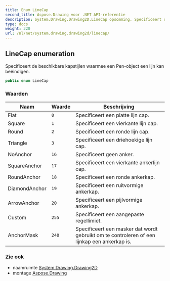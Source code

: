 ```yaml
---
title: Enum LineCap
second_title: Aspose.Drawing voor .NET API-referentie
description: System.Drawing.Drawing2D.LineCap opsomming. Specificeert de beschikbare kapstijlen waarmee een Penobject een lijn kan beëindigen.
type: docs
weight: 320
url: /nl/net/system.drawing.drawing2d/linecap/
---
```

## LineCap enumeration

Specificeert de beschikbare kapstijlen waarmee een Pen-object een lijn kan beëindigen.

```csharp
public enum LineCap
```

### Waarden

| Naam | Waarde | Beschrijving |
| --- | --- | --- |
| Flat | `0` | Specificeert een platte lijn cap. |
| Square | `1` | Specificeert een vierkante lijn cap. |
| Round | `2` | Specificeert een ronde lijn cap. |
| Triangle | `3` | Specificeert een driehoekige lijn cap. |
| NoAnchor | `16` | Specificeert geen anker. |
| SquareAnchor | `17` | Specificeert een vierkante ankerlijn cap. |
| RoundAnchor | `18` | Specificeert een ronde ankerkap. |
| DiamondAnchor | `19` | Specificeert een ruitvormige ankerkap. |
| ArrowAnchor | `20` | Specificeert een pijlvormige ankerkap. |
| Custom | `255` | Specificeert een aangepaste regellimiet. |
| AnchorMask | `240` | Specificeert een masker dat wordt gebruikt om te controleren of een lijnkap een ankerkap is. |

### Zie ook

* naamruimte [System.Drawing.Drawing2D](../../system.drawing.drawing2d/)
* montage [Aspose.Drawing](../../)


